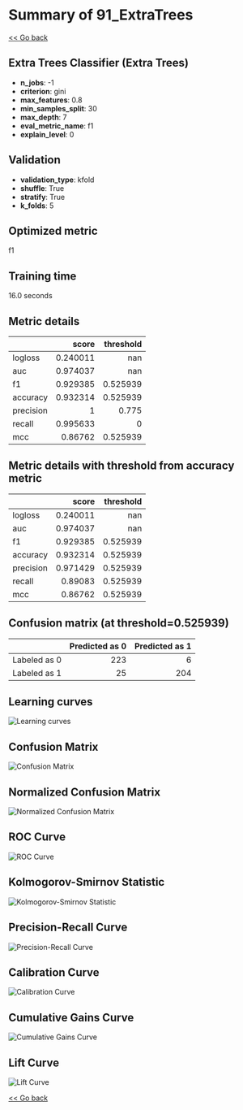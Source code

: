 # Summary of 91_ExtraTrees

[<< Go back](../README.md)


## Extra Trees Classifier (Extra Trees)
- **n_jobs**: -1
- **criterion**: gini
- **max_features**: 0.8
- **min_samples_split**: 30
- **max_depth**: 7
- **eval_metric_name**: f1
- **explain_level**: 0

## Validation
 - **validation_type**: kfold
 - **shuffle**: True
 - **stratify**: True
 - **k_folds**: 5

## Optimized metric
f1

## Training time

16.0 seconds

## Metric details
|           |    score |   threshold |
|:----------|---------:|------------:|
| logloss   | 0.240011 |  nan        |
| auc       | 0.974037 |  nan        |
| f1        | 0.929385 |    0.525939 |
| accuracy  | 0.932314 |    0.525939 |
| precision | 1        |    0.775    |
| recall    | 0.995633 |    0        |
| mcc       | 0.86762  |    0.525939 |


## Metric details with threshold from accuracy metric
|           |    score |   threshold |
|:----------|---------:|------------:|
| logloss   | 0.240011 |  nan        |
| auc       | 0.974037 |  nan        |
| f1        | 0.929385 |    0.525939 |
| accuracy  | 0.932314 |    0.525939 |
| precision | 0.971429 |    0.525939 |
| recall    | 0.89083  |    0.525939 |
| mcc       | 0.86762  |    0.525939 |


## Confusion matrix (at threshold=0.525939)
|              |   Predicted as 0 |   Predicted as 1 |
|:-------------|-----------------:|-----------------:|
| Labeled as 0 |              223 |                6 |
| Labeled as 1 |               25 |              204 |

## Learning curves
![Learning curves](learning_curves.png)
## Confusion Matrix

![Confusion Matrix](confusion_matrix.png)


## Normalized Confusion Matrix

![Normalized Confusion Matrix](confusion_matrix_normalized.png)


## ROC Curve

![ROC Curve](roc_curve.png)


## Kolmogorov-Smirnov Statistic

![Kolmogorov-Smirnov Statistic](ks_statistic.png)


## Precision-Recall Curve

![Precision-Recall Curve](precision_recall_curve.png)


## Calibration Curve

![Calibration Curve](calibration_curve_curve.png)


## Cumulative Gains Curve

![Cumulative Gains Curve](cumulative_gains_curve.png)


## Lift Curve

![Lift Curve](lift_curve.png)



[<< Go back](../README.md)
